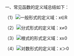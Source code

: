 一、常见函数的定义域总结如下：

（1）![](https://wkrtcs.bdimg.com/rtcs/image?w=107.86666666667&md5sum=79eb1806f47794a099d5c69dc9b412df&sign=3dd88fc335&rtcs_flag=1&rtcs_ver=3&l=webapp&bucketNum=167&ipr=%7B%22c%22%3A%22word%2Fmedia%2Fimage1.png%22%2C%22dataType%22%3A%22gif%22%2C%22h%22%3A47.466666666667%2C%22t%22%3A%22img%22%2C%22w%22%3A107.86666666667%7D)一般形式的定义域：x∈R

（2）![](https://wkrtcs.bdimg.com/rtcs/image?w=41&md5sum=79eb1806f47794a099d5c69dc9b412df&sign=3dd88fc335&rtcs_flag=1&rtcs_ver=3&l=webapp&bucketNum=167&ipr=%7B%22c%22%3A%22word%2Fmedia%2Fimage2.png%22%2C%22dataType%22%3A%22gif%22%2C%22h%22%3A39.933333333333%2C%22t%22%3A%22img%22%2C%22w%22%3A41%7D)分式形式的定义域：x≠0

（3）![](https://wkrtcs.bdimg.com/rtcs/image?w=51.8&md5sum=79eb1806f47794a099d5c69dc9b412df&sign=3dd88fc335&rtcs_flag=1&rtcs_ver=3&l=webapp&bucketNum=167&ipr=%7B%22c%22%3A%22word%2Fmedia%2Fimage3.png%22%2C%22dataType%22%3A%22gif%22%2C%22h%22%3A23.733333333333%2C%22t%22%3A%22img%22%2C%22w%22%3A51.8%7D)根式的形式定义域：x≥0

（4）![](https://wkrtcs.bdimg.com/rtcs/image?w=69.066666666667&md5sum=79eb1806f47794a099d5c69dc9b412df&sign=3dd88fc335&rtcs_flag=1&rtcs_ver=3&l=webapp&bucketNum=167&ipr=%7B%22c%22%3A%22word%2Fmedia%2Fimage4.png%22%2C%22dataType%22%3A%22gif%22%2C%22h%22%3A23.733333333333%2C%22t%22%3A%22img%22%2C%22w%22%3A69.066666666667%7D)对数形式的定义域：x＞0